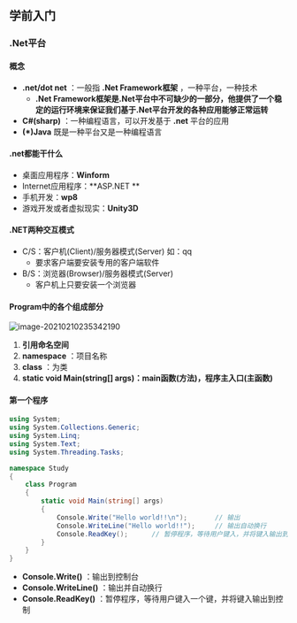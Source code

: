 ## 学前入门

### .Net平台

#### 概念

- **.net/dot net** ：一般指 **.Net Framework框架** ，一种平台，一种技术
    - **.Net Framework框架是.Net平台中不可缺少的一部分，他提供了一个稳定的运行环境来保证我们基于.Net平台开发的各种应用能够正常运转** 
- **C#(sharp)** ：一种编程语言，可以开发基于 **.net** 平台的应用
- **(*)Java** 既是一种平台又是一种编程语言



#### .net都能干什么

- 桌面应用程序：**Winform** 
- Internet应用程序：**ASP.NET ** 
- 手机开发：**wp8** 
- 游戏开发或者虚拟现实：**Unity3D** 



#### .NET两种交互模式

- C/S：客户机(Client)/服务器模式(Server)    如：qq
    - 要求客户端要安装专用的客户端软件
- B/S：浏览器(Browser)/服务器模式(Server)
    - 客户机上只要安装一个浏览器



#### Program中的各个组成部分

![image-20210210235342190](https://img2020.cnblogs.com/blog/2213660/202102/2213660-20210210235346942-2132673759.png)

1. **引用命名空间** 
2. **namespace** ：项目名称
3. **class** ：为类
4. **static void Main(string[] args)：main函数(方法)，程序主入口(主函数)** 



#### 第一个程序

```c#
using System;
using System.Collections.Generic;
using System.Linq;
using System.Text;
using System.Threading.Tasks;

namespace Study
{
    class Program
    {
        static void Main(string[] args)
        {
            Console.Write("Hello world!!\n");       // 输出
            Console.WriteLine("Hello world!!");     // 输出自动换行
            Console.ReadKey();      // 暂停程序，等待用户键入，并将键入输出到控制台
        }
    }
}
```

- **Console.Write()** ：输出到控制台
- **Console.WriteLine()** ：输出并自动换行
- **Console.ReadKey()** ：暂停程序，等待用户键入一个键，并将键入输出到控制